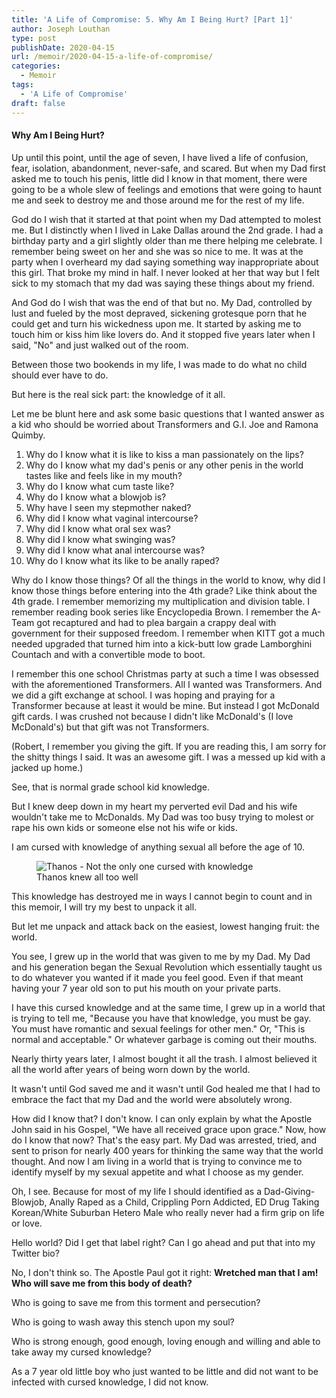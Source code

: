 ```yaml
---
title: 'A Life of Compromise: 5. Why Am I Being Hurt? [Part 1]'
author: Joseph Louthan
type: post
publishDate: 2020-04-15
url: /memoir/2020-04-15-a-life-of-compromise/
categories:
  - Memoir
tags:
  - 'A Life of Compromise'
draft: false
---
```


#### Why Am I Being Hurt?

Up until this point, until the age of seven, I have lived a life of confusion, fear, isolation, abandonment, never-safe, and scared. But when my Dad first asked me to touch his penis, little did I know in that moment, there were going to be a whole slew of feelings and emotions that were going to haunt me and seek to destroy me and those around me for the rest of my life.

God do I wish that it started at that point when my Dad attempted to molest me. But I distinctly when I lived in Lake Dallas around the 2nd grade. I had a birthday party and a girl slightly older than me there helping me celebrate. I remember being sweet on her and she was so nice to me. It was at the party when I overheard my dad saying something way inappropriate about this girl. That broke my mind in half. I never looked at her that way but I felt sick to my stomach that my dad was saying these things about my friend.

And God do I wish that was the end of that but no. My Dad, controlled by lust and fueled by the most depraved, sickening grotesque porn that he could get and turn his wickedness upon me. It started by asking me to touch him or kiss him like lovers do. And it stopped five years later when I said, "No" and just walked out of the room.

Between those two bookends in my life, I was made to do what no child should ever have to do.

But here is the real sick part: the knowledge of it all. 

Let me be blunt here and ask some basic questions that I wanted answer as a kid who should be worried about Transformers and G.I. Joe and Ramona Quimby.

1. Why do I know what it is like to kiss a man passionately on the lips?
2. Why do I know what my dad's penis or any other penis in the world tastes like and feels like in my mouth?
3. Why do I know what cum taste like?
4. Why do I know what a blowjob is?
5. Why have I seen my stepmother naked?
6. Why did I know what vaginal intercourse?
7. Why did I know what oral sex was?
8. Why did I know what swinging was?
9. Why did I know what anal intercourse was?
10. Why do I know what its like to be anally raped?

Why do I know those things? Of all the things in the world to know, why did I know those things before entering into the 4th grade? Like think about the 4th grade. I remember memorizing my multiplication and division table. I remember reading book series like Encyclopedia Brown. I remember the A-Team got recaptured and had to plea bargain a crappy deal with government for their supposed freedom. I remember when KITT got a much needed upgraded that turned him into a kick-butt low grade Lamborghini Countach and with a convertible mode to boot.

I remember this one school Christmas party at such a time I was obsessed with the aforementioned Transformers. All I wanted was Transformers. And we did a gift exchange at school. I was hoping and praying for a Transformer because at least it would be mine. But instead I got McDonald gift cards. I was crushed not because I didn't like McDonald's (I love McDonald's) but that gift was not Transformers.

(Robert, I remember you giving the gift. If you are reading this, I am sorry for the shitty things I said. It was an awesome gift. I was a messed up kid with a jacked up home.)

See, that is normal grade school kid knowledge.

But I knew deep down in my heart my perverted evil Dad and his wife wouldn't take me to McDonalds. My Dad was too busy trying to molest or rape his own kids or someone else not his wife or kids.

I am cursed with knowledge of anything sexual all before the age of 10.

<figure>
    <img align=center src='https://media.theologic.us/wp-content/uploads/2020/05/thanos-cursed-with-knowledge.gif' alt='Thanos - Not the only one cursed with knowledge' />
    <figcaption>Thanos knew all too well</figcaption>
</figure>


This knowledge has destroyed me in ways I cannot begin to count and in this memoir, I will try my best to unpack it all.

But let me unpack and attack back on the easiest, lowest hanging fruit: the world.

You see, I grew up in the world that was given to me by my Dad.  My Dad and his generation began the Sexual Revolution which essentially taught us to do whatever you wanted if it made you feel good. Even if that meant having your 7 year old son to put his mouth on your private parts.

I have this cursed knowledge and at the same time, I grew up in a world that is trying to tell me, "Because you have that knowledge, you must be gay. You must have romantic and sexual feelings for other men." Or, "This is normal and acceptable." Or whatever garbage is coming out their mouths.

Nearly thirty years later, I almost bought it all the trash. I almost believed it all the world after years of being worn down by the world.

It wasn't until God saved me and it wasn't until God healed me that I had to embrace the fact that my Dad and the world were absolutely wrong.

How did I know that? I don't know. I can only explain by what the Apostle John said in his Gospel, "We have all received grace upon grace." Now, how do I know that now? That's the easy part. My Dad was arrested, tried, and sent to prison for nearly 400 years for thinking the same way that the world thought. And now I am living in a world that is trying to convince me to identify myself by my sexual appetite and what I choose as my gender.

Oh, I see. Because for most of my life I should identified as a Dad-Giving-Blowjob, Anally Raped as a Child, Crippling Porn Addicted, ED Drug Taking Korean/White Suburban Hetero Male who really never had a firm grip on life or love.

Hello world? Did I get that label right? Can I go ahead and put that into my Twitter bio?

No, I don't think so. The Apostle Paul got it right: **Wretched man that I am! Who will save me from this body of death?**

Who is going to save me from this torment and persecution? 

Who is going to wash away this stench upon my soul? 

Who is strong enough, good enough, loving enough and willing and able to take away my cursed knowledge?

As a 7 year old little boy who just wanted to be little and did not want to be infected with cursed knowledge, I did not know.